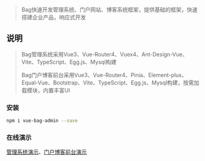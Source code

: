 > Bag快速开发管理系统、门户网站、博客系统框架，提供基础的框架，快速搭建企业产品，响应式开发

## 说明

> Bag管理系统采用Vue3、Vue-Router4、Vuex4、Ant-Design-Vue、Vite、TypeScript、Egg.js、Mysql构建
>
>Bag门户博客前台采用Vue3、Vue-Router4、Pinia、Element-plus、Equal-Vue、Bootstrap、Vite、TypeScript、Egg.js、Mysql构建，按需加载模块，内置丰富UI

### 安装

```bash
npm i vue-bag-admin --save
```

### 在线演示

[管理系统演示](http://localhost:3000)、[门户博客前台演示](http://localhost:3000)
